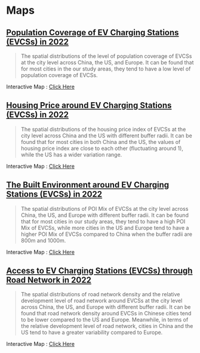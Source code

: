 # Maps

<!-- ![Figure A-2](../imgs/p1.png) -->


<!-- ## [Spatial Distributions of EVCSs](./AB.md)
> the spatial distributions of EVCSs across the three study areas. -->

<!-- ## [Spatial Distribution of EV Charging Stations (EVCSs) in 2022](./AB.md) -->

## [Population Coverage of EV Charging Stations (EVCSs) in 2022](./C.md)

> The spatial distributions of the level of population coverage of EVCSs at the city level across China, the US, and Europe. It can be found that for most cities in the our study areas, they tend to have a low level of population coverage of EVCSs.

Interactive Map : [Click Here](./C.md)

## [Housing Price around EV Charging Stations (EVCSs) in 2022](./D.md)

> The spatial distributions of the housing price index of EVCSs at the city level across China and the US with different buffer radii. It can be found that for most cities in both China and the US, the values of housing price index are close to each other (fluctuating around 1), while the US has a wider variation range.

Interactive Map : [Click Here](./D.md)

## [The Built Environment around EV Charging Stations (EVCSs) in 2022](./E.md)

> The spatial distributions of POI Mix of EVCSs at the city level across China, the US, and Europe with different buffer radii. It can be found that for most cities in our study areas, they tend to have a high POI Mix of EVCSs, while more cities in the US and Europe tend to have a higher POI Mix of EVCSs compared to China when the buffer radii are 800m and 1000m.

Interactive Map : [Click Here](./E.md)

## [Access to EV Charging Stations (EVCSs) through Road Network in 2022](./F.md)

> The spatial distributions of road network density and the relative development level of road network around EVCSs at the city level across China, the US, and Europe with different buffer radii. It can be found that road network density around EVCSs in Chinese cities tend to be lower compared to the US and Europe. Meanwhile, in terms of the relative development level of road network, cities in China and the US tend to have a greater variability compared to Europe.

Interactive Map : [Click Here](./F.md)